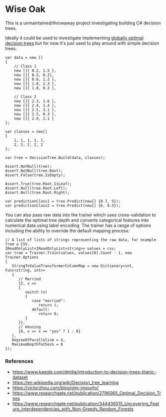 # Wise Oak #

This is a unmaintained/throwaway project investigating building C# decision trees.

Ideally it could be used to investigate implementing [globally optimal decision trees](https://www.researchgate.net/publication/2784586_Global_Tree_Optimization_A_Non-greedy_Decision_Tree_Algorithm)
but for now it's just used to play around with simple decision trees.

```
var data = new []
{
    // Class 1
    new []{ 0.2, 1.5 },
    new []{ 0.5, 0.2},
    new []{ 0.6, 1.2 },
    new []{ 1.0, 2.3 },
    new []{ 1.8, 0.3 },
    
    // Class 2
    new []{ 2.3, 1.6 },
    new []{ 2.4, 1.4 },
    new []{ 2.5, 3.1 },
    new []{ 2.5, 0.3 },
    new []{ 2.9, 2.1 }
};

var classes = new[]
{
    1, 1, 1, 1, 1,
    2, 2, 2, 2, 2
};

var tree = DecisionTree.Build(data, classes);

Assert.NotNull(tree);
Assert.NotNull(tree.Root);
Assert.False(tree.IsEmpty);

Assert.True(tree.Root.IsLeaf);
Assert.Null(tree.Root.Left);
Assert.Null(tree.Root.Right);

var predictionClass1 = tree.Predict(new[] {0.7, 5});
var predictionClass2 = tree.Predict(new[] {6, 0.3});
```

You can also pass raw data into the trainer which uses cross-validation to calculate the optimal tree depth and converts categorical features into numerical data using label encoding. The trainer has a range of options including the ability to override the default mapping process:

```
// A list of lists of strings representing the raw data, for example from a CSV.
IReadOnlyList<IReadOnlyList<string>> values = csv;
var tree = Trainer.Train(values, values[0].Count - 1, new Trainer.Options
{
   StringToValueTransformerColumnMap = new Dictionary<int, Func<string, int>>
   {
      // Married
      {2, x =>
      {
         switch (x)
         {
            case "married":
               return 1;
            default:
               return 0;
         }
      }},
      // Housing
      {6, x => x == "yes" ? 1 : 0}
   },
   DegreeOfParallelism = 4,
   MaximumDepthToCheck = 8
});
```

### References ###

- https://www.kaggle.com/dmilla/introduction-to-decision-trees-titanic-dataset
- https://en.wikipedia.org/wiki/Decision_tree_learning
- https://victorzhou.com/blog/gini-impurity/
- https://www.researchgate.net/publication/2796065_Optimal_Decision_Trees
- https://www.researchgate.net/publication/344436515_Uncovering_Feature_Interdependencies_with_Non-Greedy_Random_Forests
